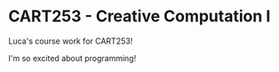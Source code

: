 # CART253 - Creative Computation I

Luca's course work for CART253!

I'm so excited about programming!


